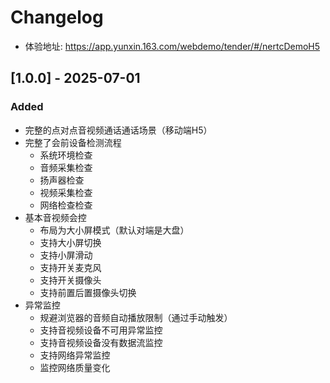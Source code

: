 # Changelog

- 体验地址: https://app.yunxin.163.com/webdemo/tender/#/nertcDemoH5

## [1.0.0] - 2025-07-01

### Added

- 完整的点对点音视频通话通话场景（移动端H5）
- 完整了会前设备检测流程
  - 系统环境检查
  - 音频采集检查
  - 扬声器检查
  - 视频采集检查
  - 网络检查检查
- 基本音视频会控
  - 布局为大小屏模式（默认对端是大盘）
  - 支持大小屏切换
  - 支持小屏滑动
  - 支持开关麦克风
  - 支持开关摄像头
  - 支持前置后置摄像头切换
- 异常监控
  - 规避浏览器的音频自动播放限制（通过手动触发）
  - 支持音视频设备不可用异常监控
  - 支持音视频设备没有数据流监控
  - 支持网络异常监控
  - 监控网络质量变化
